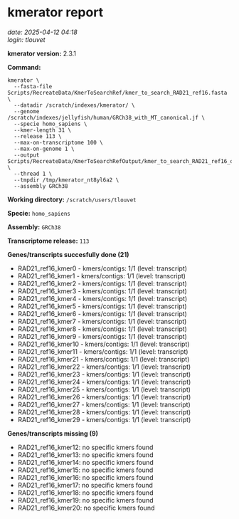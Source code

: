 # kmerator report
*date: 2025-04-12 04:18*  
*login: tlouvet*

**kmerator version:** 2.3.1

**Command:**

```
kmerator \
  --fasta-file Scripts/RecreateData/KmerToSearchRef/kmer_to_search_RAD21_ref16.fasta \
  --datadir /scratch/indexes/kmerator/ \
  --genome /scratch/indexes/jellyfish/human/GRCh38_with_MT_canonical.jf \
  --specie homo_sapiens \
  --kmer-length 31 \
  --release 113 \
  --max-on-transcriptome 100 \
  --max-on-genome 1 \
  --output Scripts/RecreateData/KmerToSearchRefOutput/kmer_to_search_RAD21_ref16_output \
  --thread 1 \
  --tmpdir /tmp/kmerator_nt8yl6a2 \
  --assembly GRCh38
```

**Working directory:** `/scratch/users/tlouvet`

**Specie:** `homo_sapiens`

**Assembly:** `GRCh38`

**Transcriptome release:** `113`

**Genes/transcripts succesfully done (21)**

- RAD21_ref16_kmer0 - kmers/contigs: 1/1 (level: transcript)
- RAD21_ref16_kmer1 - kmers/contigs: 1/1 (level: transcript)
- RAD21_ref16_kmer2 - kmers/contigs: 1/1 (level: transcript)
- RAD21_ref16_kmer3 - kmers/contigs: 1/1 (level: transcript)
- RAD21_ref16_kmer4 - kmers/contigs: 1/1 (level: transcript)
- RAD21_ref16_kmer5 - kmers/contigs: 1/1 (level: transcript)
- RAD21_ref16_kmer6 - kmers/contigs: 1/1 (level: transcript)
- RAD21_ref16_kmer7 - kmers/contigs: 1/1 (level: transcript)
- RAD21_ref16_kmer8 - kmers/contigs: 1/1 (level: transcript)
- RAD21_ref16_kmer9 - kmers/contigs: 1/1 (level: transcript)
- RAD21_ref16_kmer10 - kmers/contigs: 1/1 (level: transcript)
- RAD21_ref16_kmer11 - kmers/contigs: 1/1 (level: transcript)
- RAD21_ref16_kmer21 - kmers/contigs: 1/1 (level: transcript)
- RAD21_ref16_kmer22 - kmers/contigs: 1/1 (level: transcript)
- RAD21_ref16_kmer23 - kmers/contigs: 1/1 (level: transcript)
- RAD21_ref16_kmer24 - kmers/contigs: 1/1 (level: transcript)
- RAD21_ref16_kmer25 - kmers/contigs: 1/1 (level: transcript)
- RAD21_ref16_kmer26 - kmers/contigs: 1/1 (level: transcript)
- RAD21_ref16_kmer27 - kmers/contigs: 1/1 (level: transcript)
- RAD21_ref16_kmer28 - kmers/contigs: 1/1 (level: transcript)
- RAD21_ref16_kmer29 - kmers/contigs: 1/1 (level: transcript)


**Genes/transcripts missing (9)**

- RAD21_ref16_kmer12: no specific kmers found
- RAD21_ref16_kmer13: no specific kmers found
- RAD21_ref16_kmer14: no specific kmers found
- RAD21_ref16_kmer15: no specific kmers found
- RAD21_ref16_kmer16: no specific kmers found
- RAD21_ref16_kmer17: no specific kmers found
- RAD21_ref16_kmer18: no specific kmers found
- RAD21_ref16_kmer19: no specific kmers found
- RAD21_ref16_kmer20: no specific kmers found
